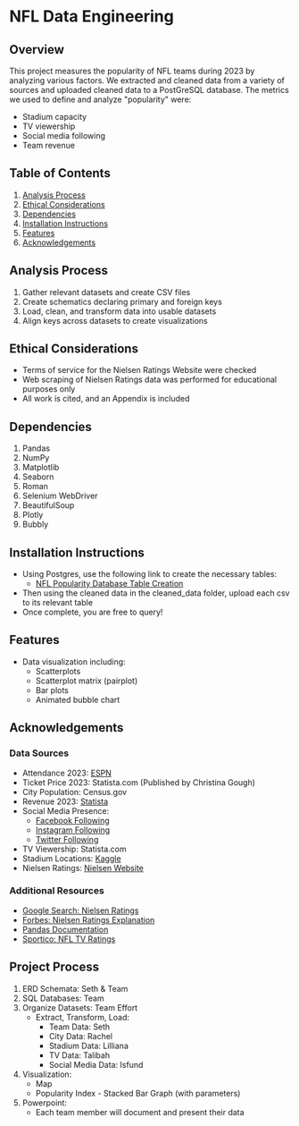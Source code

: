 # NFL Data Engineering

## Overview

This project measures the popularity of NFL teams during 2023 by analyzing various factors. We extracted and cleaned data from a variety of sources and uploaded cleaned data to a PostGreSQL database. The metrics we used to define and analyze "popularity" were:
- Stadium capacity
- TV viewership
- Social media following
- Team revenue

## Table of Contents

1. [Analysis Process](#analysis-process)
2. [Ethical Considerations](#ethical-considerations)
3. [Dependencies](#dependencies)
4. [Installation Instructions](#installation-instructions)
5. [Features](#features)
6. [Acknowledgements](#acknowledgements)

## Analysis Process

1. Gather relevant datasets and create CSV files
2. Create schematics declaring primary and foreign keys
3. Load, clean, and transform data into usable datasets
4. Align keys across datasets to create visualizations

## Ethical Considerations

- Terms of service for the Nielsen Ratings Website were checked
- Web scraping of Nielsen Ratings data was performed for educational purposes only
- All work is cited, and an Appendix is included

## Dependencies

1. Pandas
2. NumPy
3. Matplotlib
4. Seaborn
5. Roman
6. Selenium WebDriver
7. BeautifulSoup
8. Plotly
9. Bubbly

## Installation Instructions

- Using Postgres, use the following link to create the necessary tables:
  - [NFL Popularity Database Table Creation](https://docs.google.com/document/d/1g2ed05IAzh5KvbEArst795_Px0Q05N0TeyTJOIQQhhM/editusp=sharing)
- Then using the cleaned data in the cleaned_data folder, upload each csv to its relevant table
- Once complete, you are free to query!

## Features

- Data visualization including:
  - Scatterplots
  - Scatterplot matrix (pairplot)
  - Bar plots
  - Animated bubble chart

## Acknowledgements

### Data Sources

- Attendance 2023: [ESPN](https://www.espn.com/nfl/attendance/_/year/2023)
- Ticket Price 2023: Statista.com (Published by Christina Gough)
- City Population: Census.gov
- Revenue 2023: [Statista](https://www.statista.com/statistics/193553/revenue-of-national-football-league-teams-in-2010/)
- Social Media Presence:
  - [Facebook Following](https://www.statista.com/statistics/240028/facebook-fans-of-national-football-league-teams/)
  - [Instagram Following](https://sports.yahoo.com/ranking-32-nfl-teams-instagram-150007302.html)
  - [Twitter Following](https://www.statista.com/statistics/240036/twitter-followers-of-national-football-league-teams/)
- TV Viewership: Statista.com
- Stadium Locations: [Kaggle](https://www.kaggle.com/datasets/kayla96/nfl-teams-data)
- Nielsen Ratings: [Nielsen Website](https://www.nielsen.com/news-center/2024/super-bowl-lviii-draws-123-7-million-average-viewers-largest-tv-audience-on-record/)

### Additional Resources

- [Google Search: Nielsen Ratings](https://www.google.com/search?q=what+does+the+hhld+rating+for+nielsen+rating)
- [Forbes: Nielsen Ratings Explanation](https://www.forbes.com/sites/seamuskirst/2015/12/18/what-are-nielsen-ratings-and-how-are-they-calculated/)
- [Pandas Documentation](https://pandas.pydata.org/docs/reference/plotting.html)
- [Sportico: NFL TV Ratings](https://www.sportico.com/business/media/2023/nfl-tv-ratings-report-cbs-fox-nbc-1234701217/)

## Project Process

1. ERD Schemata: Seth & Team
2. SQL Databases: Team
3. Organize Datasets: Team Effort
   - Extract, Transform, Load:
     - Team Data: Seth
     - City Data: Rachel
     - Stadium Data: Lilliana
     - TV Data: Talibah
     - Social Media Data: Isfund
4. Visualization:
   - Map
   - Popularity Index - Stacked Bar Graph (with parameters)
5. Powerpoint:
   - Each team member will document and present their data
